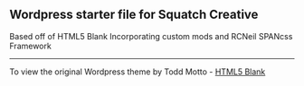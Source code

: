 ## Wordpress starter file for Squatch Creative
Based off of HTML5 Blank
Incorporating custom mods and RCNeil SPANcss Framework

***

To view the original Wordpress theme by Todd Motto - [HTML5 Blank](http://html5blank.com)